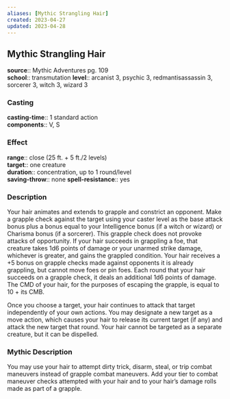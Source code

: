 ```yaml
---
aliases: [Mythic Strangling Hair]
created: 2023-04-27
updated: 2023-04-28
---
```


## Mythic Strangling Hair

**source**:: Mythic Adventures pg. 109  
**school**:: transmutation
**level**:: arcanist 3, psychic 3, redmantisassassin 3, sorcerer 3, witch 3, wizard 3

### Casting

**casting-time**:: 1 standard action  
**components**:: V, S

### Effect

**range**:: close (25 ft. + 5 ft./2 levels)  
**target**:: one creature  
**duration**:: concentration, up to 1 round/level  
**saving-throw**:: none
**spell-resistance**:: yes

### Description

Your hair animates and extends to grapple and constrict an opponent. Make a grapple check against the target using your caster level as the base attack bonus plus a bonus equal to your Intelligence bonus (if a witch or wizard) or Charisma bonus (if a sorcerer). This grapple check does not provoke attacks of opportunity. If your hair succeeds in grappling a foe, that creature takes 1d6 points of damage or your unarmed strike damage, whichever is greater, and gains the grappled condition. Your hair receives a +5 bonus on grapple checks made against opponents it is already grappling, but cannot move foes or pin foes. Each round that your hair succeeds on a grapple check, it deals an additional 1d6 points of damage. The CMD of your hair, for the purposes of escaping the grapple, is equal to 10 + its CMB.  
  
Once you choose a target, your hair continues to attack that target independently of your own actions. You may designate a new target as a move action, which causes your hair to release its current target (if any) and attack the new target that round. Your hair cannot be targeted as a separate creature, but it can be dispelled.

### Mythic Description

You may use your hair to attempt dirty trick, disarm, steal, or trip combat maneuvers instead of grapple combat maneuvers. Add your tier to combat maneuver checks attempted with your hair and to your hair’s damage rolls made as part of a grapple.
